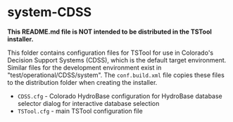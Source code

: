 # system-CDSS #

**This README.md file is NOT intended to be distributed in the TSTool installer.**

This folder contains configuration files for TSTool for use in
Colorado's Decision Support Systems (CDSS), which is the default target environment.
Similar files for the development environment exist in "test/operational/CDSS/system".
The `conf.build.xml` file copies these files to the distribution folder when creating the installer.

* `CDSS.cfg` - Colorado HydroBase configuration for HydroBase database selector dialog for interactive database selection
* `TSTool.cfg` - main TSTool configuration file
